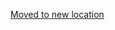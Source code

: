 [Moved to new location](https://github.com/DataTalksClub/machine-learning-zoomcamp/blob/master/07-bentoml-production/06-production-deployment.md)
